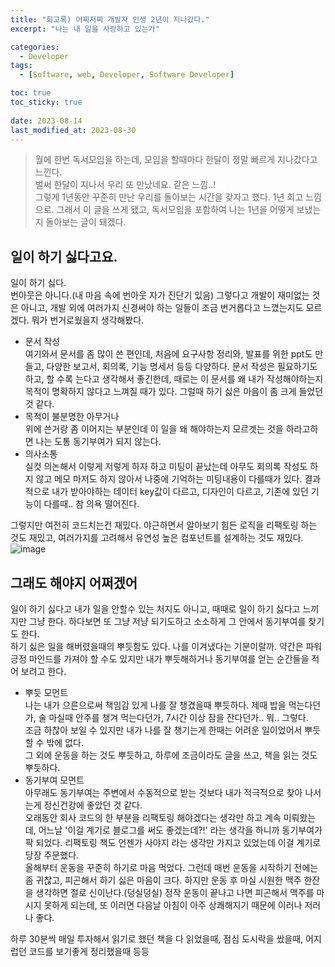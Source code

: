 ```yaml
---
title: "회고록) 어찌저찌 개발자 인생 2년이 지나갔다."
excerpt: "나는 내 일을 사랑하고 있는가"

categories:
  - Developer
tags:
  - [Software, web, Developer, Software Developer]

toc: true
toc_sticky: true
 
date: 2023-08-14
last_modified_at: 2023-08-30
---
```


>월에 한번 독서모임을 하는데, 모임을 할때마다 한달이 정말 빠르게 지나갔다고 느낀다.      
  벌써 한달이 지나서 우리 또 만났네요. 같은 느낌..!     
  그렇게 1년동안 꾸준히 만난 우리를 돌아보는 시간을 갖자고 했다. 1년 회고 느낌으로. 그래서 이 글을 쓰게 됐고, 독서모임을 포함하여 나는 1년을 어떻게 보냈는지 돌아보는 글이 돼겠다.

## 일이 하기 싫다고요.
일이 하기 싫다.    
번아웃은 아니다.(내 마음 속에 번아웃 자가 진단기 있음) 그렇다고 개발이 재미없는 것은 아니고, 개발 외에 여러가지 신경써야 하는 일들이 조금 번거롭다고 느꼈는지도 모르겠다. 뭐가 번거로웠을지 생각해봤다.
- 문서 작성    
    여기와서 문서를 좀 많이 쓴 편인데, 처음에 요구사항 정리와, 발표를 위한 ppt도 만들고, 다양한 보고서, 회의록, 기능 명세서 등등 다양하다. 문서 작성은 필요하기도 하고, 할 수록 는다고 생각해서 좋긴한데, 때로는 이 문서를 왜 내가 작성해야하는지 목적이 명확하지 않다고 느껴질 때가 있다. 그럴때 하기 싫은 마음이 좀 크게 들었던 것 같다.
- 목적이 불분명한 아무거나    
    위에 쓴거랑 좀 이어지는 부분인데 이 일을 왜 해야하는지 모르겟는 것을 하라고하면 나는 도통 동기부여가 되지 않는다.
- 의사소통     
    실컷 의논해서 이렇게 저렇게 하자 하고 미팅이 끝났는데 아무도 회의록 작성도 하지 않고 메모 마저도 하지 않아서 나중에 기억하는 미팅내용이 다를때가 있다. 결과적으로 내가 받아야하는 데이터 key값이 다르고, 디자인이 다르고, 기존에 있던 기능이 다를때.. 참 의욕 떨어진다.

그렇지만 여전히 코드치는건 재밌다. 야근하면서 알아보기 힘든 로직을 리팩토링 하는 것도 재밌고, 여러가지를 고려해서 유연성 높은 컴포넌트를 설계하는 것도 재밌다. 
![image](https://github.com/sunmerrr/sunmerrr.github.io/assets/65106740/e691f86b-9238-483c-956e-dca63e57bca6)

## 그래도 해야지 어쩌겠어
일이 하기 싫다고 내가 일을 안할수 있는 처지도 아니고, 때때로 일이 하기 싫다고 느끼지만 그냥 한다. 하다보면 또 그냥 저냥 되기도하고 소소하게 그 안에서 동기부여를 찾기도 한다.    
하기 싫은 일을 해버렸을때의 뿌듯함도 있다. 나를 이겨냈다는 기분이랄까. 약간은 파워 긍정 마인드를 가져야 할 수도 있지만 내가 뿌듯해하거나 동기부여를 얻는 순간들을 적어 보려고 한다.
- 뿌듯 모먼트     
    나는 내가 으른으로써 책임감 있게 나를 잘 챙겼을때 뿌듯하다. 제때 밥을 먹는다던가, 술 마실때 안주를 챙겨 먹는다던가, 7시간 이상 잠을 잔다던가.. 뭐.. 그렇다.    
    조금 하찮아 보일 수 있지만 내가 나를 잘 챙기는게 한때는 어려운 일이었어서 뿌듯할 수 밖에 없다.    
    그 외에 운동을 하는 것도 뿌듯하고, 하루에 조금이라도 글을 쓰고, 책을 읽는 것도 뿌듯하다. 
- 동기부여 모먼트    
    아무래도 동기부여는 주변에서 수동적으로 받는 것보다 내가 적극적으로 찾아 나서는게 정신건강에 좋았던 것 같다.     
    오래동안 회사 코드의 한 부분을 리팩토링 해야겠다는 생각만 하고 계속 미뤄왔는데, 어느날 '이걸 계기로 블로그를 써도 좋겠는데?!' 라는 생각을 하니까 동기부여가 팍 되었다. 리팩토링 책도 언젠가 사야지 라는 생각만 가지고 있었는데 이걸 계기로 당장 주문했다.    
    올해부터 운동을 꾸준히 하기로 마음 먹었다. 그런데 매번 운동을 시작하기 전에는 좀 귀찮고, 피곤해서 하기 싫은 마음이 크다. 하지만 운동 후 마실 시원한 맥주 한잔을 생각하면 절로 신이난다.(덩실덩실) 정작 운동이 끝나고 나면 피곤해서 맥주를 마시지 못하게 되는데, 또 이러면 다음날 아침이 아주 상쾌해지기 때문에 이러나 저러나 좋다.    

하루 30분씩 매일 투자해서 읽기로 했던 책을 다 읽었을때, 점심 도시락을 쌌을때, 어지럽던 코드를 보기좋게 정리했을때 등등

